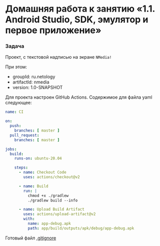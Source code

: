 # Домашняя работа к занятию «1.1. Android Studio, SDK, эмулятор и первое приложение»

### Задача
Проект, с текстовой надписью на экране `NMedia!`

При этом:
* groupId: ru.netology
* artifactId: nmedia
* version: 1.0-SNAPSHOT

Для проекта настроен GitHub Actions.
Содержимое для файла yaml следующее:

```yaml
name: CI

on:
  push:
    branches: [ master ]
  pull_request:
    branches: [ master ]

jobs:
  build:
    runs-on: ubuntu-20.04

    steps:
      - name: Checkout Code
        uses: actions/checkout@v2

      - name: Build
        run: |
          chmod +x ./gradlew
          ./gradlew build --info

      - name: Upload Build Artifact
        uses: actions/upload-artifact@v2
        with:
          name: app-debug.apk
          path: app/build/outputs/apk/debug/app-debug.apk
```


Готовый файл [.gitignore](../.gitignore)

